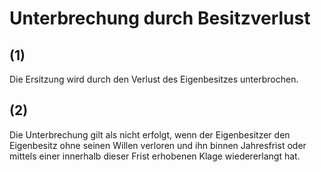 # Unterbrechung durch Besitzverlust



## (1)

 Die Ersitzung wird durch den Verlust des Eigenbesitzes unterbrochen.

## (2)

 Die Unterbrechung gilt als nicht erfolgt, wenn der Eigenbesitzer den Eigenbesitz ohne seinen Willen verloren und ihn binnen Jahresfrist oder mittels einer innerhalb dieser Frist erhobenen Klage wiedererlangt hat. 


